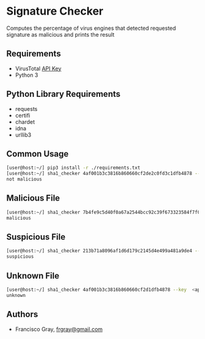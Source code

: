 # Signature Checker
Computes the percentage of virus engines that detected requested signature as malicious and prints the result

## Requirements
* VirusTotal [API Key](https://www.virustotal.com/gui/join-us)
* Python 3

## Python Library Requirements
* requests
* certifi
* chardet
* idna
* urllib3

## Common Usage
```bash
[user@host:~/] pip3 install -r ./requirements.txt
[user@host:~/] sha1_checker 4af001b3c3816b860660cf2de2c0fd3c1dfb4878 --key <api_key>
not malicious
```

## Malicious File
```bash
[user@host:~/] sha1_checker 7b4fe9c5d40f0a67a2544bcc92c39f673323584f7f011e0b454ea5932e48c70f --key <api_key>
malicious
```

## Suspicious File
```bash
[user@host:~/] sha1_checker 213b71a8096af1d6d179c2145d4e499a481a9de4 --key <api_key>
suspicious
```

## Unknown File
```bash
[user@host:~/] sha1_checker 4af001b3c3816b860660cf2d1dfb4878 --key  <api_key>
unknown
```

## Authors
- Francisco Gray, <frgray@gmail.com>
